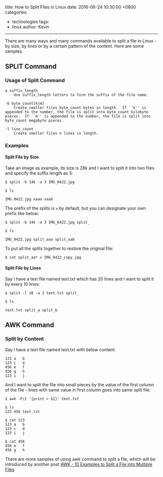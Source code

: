 title: How to Split Files in Linux
date: 2016-06-24 10:30:00 +0800
categories:
 - technologies
tags:
 - linux
author: Kevin
---

There are many ways and many commands available to split a file in Linux - by size, by lines or by a certain pattern of the content. Here are some samples.

<!-- more -->

## SPLIT Command

### Usage of Split Command

    a suffix_length
        Use suffix_length letters to form the suffix of the file name.

    -b byte_count[k|m]
        Create smaller files byte_count bytes in length.  If ``k'' is appended to the number, the file is split into byte_count kilobyte pieces.  If ``m'' is appended to the number, the file is split into byte_count megabyte pieces.

    -l line_count
        Create smaller files n lines in length.

### Examples

#### Split File by Size

Take an image as example, its size is 28k and I want to split it into two files and specify the suffix length as 3:

    $ split -b 14k -a 3 IMG_0422.jpg
    
    $ ls
    
    IMG_0422.jpg xaaa xaab

The prefix of the splits is `x` by default, but you can designate your own prefix like below:

    $ split -b 14k -a 3 IMG_0422.jpg split_
    
    $ ls
    
    IMG_0422.jpg split_aaa split_aab
    
To put all the splits together to restore the original file:

    $ cat split_aa* > IMG_0422_copy.jpg
    
#### Split File by Lines   

Say I have a text file named text.txt which has 20 lines and I want to split it by every 10 lines:

    $ split -l 10 -a 1 text.txt split_
    
    $ ls
    
    text.txt split_a split_b
    
## AWK Command

### Split by Content

Say I have a text file named text.txt with below content:

    123 a   b
    123 c   d
    456 e   f
    456 g   h
    123 i   j
    
And I want to split the file into small pieces by the value of the first column of the file - lines with same value in first column goes into same split file:

    $ awk -F\t '{print > $1}' text.txt
    
    $ ls
    123 456 text.txt
    
    $ cat 123
    123 a   b
    123 c   d
    123 i   j
    
    $ cat 456
    456 e   f
    456 g   h
    
There are more samples of using awk command to split a file, which will be introduced by another post [AWK - 10 Examples to Split a File into Multiple Files](/2016/awk-split-file/)
        

    
